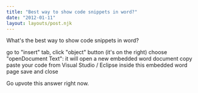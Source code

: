 ```yaml
---
title: "Best way to show code snippets in word?"
date: "2012-01-11"
layout: layouts/post.njk
---
```


What's the best way to show code snippets in word?

go to "insert" tab, click "object" button (it's on the right) choose
"openDocument Text": it will open a new embedded word document copy paste your
code from Visual Studio / Eclipse inside this embedded word page save and close

Go upvote this answer right now.
